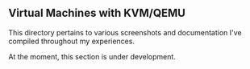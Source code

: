 ## Virtual Machines with KVM/QEMU
This directory pertains to various screenshots and documentation I've compiled throughout my experiences.

At the moment, this section is under development.
